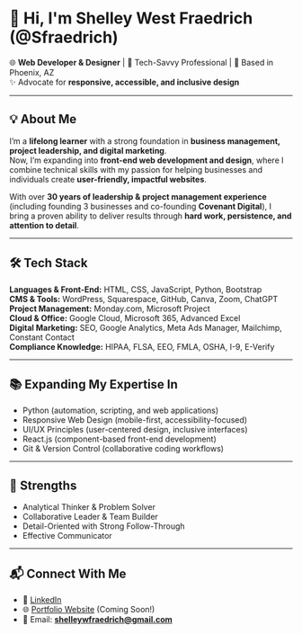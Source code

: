 # 👋 Hi, I'm Shelley West Fraedrich (@Sfraedrich)

🌐 **Web Developer & Designer** | 🎯 Tech-Savvy Professional | 📍 Based in Phoenix, AZ  
✨ Advocate for **responsive, accessible, and inclusive design**

---

## 💡 About Me
I’m a **lifelong learner** with a strong foundation in **business management, project leadership, and digital marketing**.  
Now, I’m expanding into **front-end web development and design**, where I combine technical skills with my passion for helping businesses and individuals create **user-friendly, impactful websites**.  

With over **30 years of leadership & project management experience** (including founding 3 businesses and co-founding **Covenant Digital**), I bring a proven ability to deliver results through **hard work, persistence, and attention to detail**.

---

## 🛠️ Tech Stack
**Languages & Front-End:** HTML, CSS, JavaScript, Python, Bootstrap  
**CMS & Tools:** WordPress, Squarespace, GitHub, Canva, Zoom, ChatGPT  
**Project Management:** Monday.com, Microsoft Project  
**Cloud & Office:** Google Cloud, Microsoft 365, Advanced Excel  
**Digital Marketing:** SEO, Google Analytics, Meta Ads Manager, Mailchimp, Constant Contact  
**Compliance Knowledge:** HIPAA, FLSA, EEO, FMLA, OSHA, I-9, E-Verify  

---
## 📚 Expanding My Expertise In
- Python (automation, scripting, and web applications)  
- Responsive Web Design (mobile-first, accessibility-focused)  
- UI/UX Principles (user-centered design, inclusive interfaces)  
- React.js (component-based front-end development)  
- Git & Version Control (collaborative coding workflows)  

---

## 🧠 Strengths
- Analytical Thinker & Problem Solver  
- Collaborative Leader & Team Builder  
- Detail-Oriented with Strong Follow-Through  
- Effective Communicator  

---

## 📬 Connect With Me
- 💼 [LinkedIn](https://linkedin.com/in/shelleywfraedrich)  
- 🌐 [Portfolio Website](https://sfraedrich.dev) (Coming Soon!)  
- 📧 Email: **shelleywfraedrich@gmail.com**  





